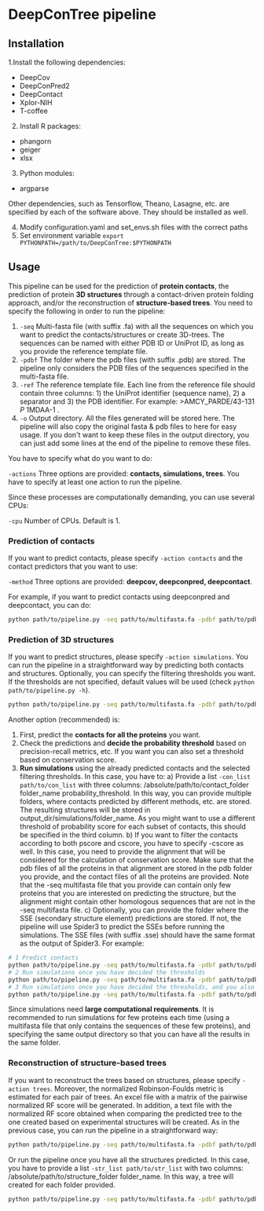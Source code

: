 # DeepConTree pipeline

## Installation
1.Install the following dependencies:
  - DeepCov
  - DeepConPred2
  - DeepContact
  - Xplor-NIH 
  - T-coffee 
2. Install R packages:
  - phangorn
  - geiger
  - xlsx
3. Python modules:
  - argparse
  
  Other dependencies, such as Tensorflow, Theano, Lasagne, etc. are specified by each of the software above. They should be installed as well.

4. Modify configuration.yaml and set_envs.sh files with the correct paths
5. Set environment variable `export PYTHONPATH=/path/to/DeepConTree:$PYTHONPATH`

## Usage
This pipeline can be used for the prediction of **protein contacts**, the prediction of protein **3D structures** through a contact-driven protein folding approach, and/or the reconstruction of **structure-based trees**.
You need to specify the following in order to run the pipeline:
1. `-seq`    Multi-fasta file (with suffix .fa) with all the sequences on which you want to predict the contacts/structures or create 3D-trees. The sequences can be named with either PDB ID or UniProt ID, as long as you provide the reference template file.
2. `-pdbf`   The folder where the pdb files (with suffix .pdb) are stored. The pipeline only considers the PDB files of the sequences specified in the multi-fasta file.
3. `-ref`    The reference template file. Each line from the reference file should contain three columns: 1) the UniProt identifier (sequence name), 2) a separator and 3) the PDB identifier. For example: >AMCY_PARDE/43-131 _P_ 1MDAA-1 .
4. `-o`      Output directory. All the files generated will be stored here. The pipeline will also copy the original fasta & pdb files to here for easy usage. If you don't want to keep these files in the output directory, you can just add some lines at the end of the pipeline to remove these files.

You have to specify what do you want to do:

`-actions`   Three options are provided: **contacts, simulations, trees**. You have to specify at least one action to run the pipeline. 

Since these processes are computationally demanding, you can use several CPUs:

`-cpu`       Number of CPUs. Default is 1.   


### Prediction of contacts 
If you want to predict contacts, please specify `-action contacts`
and the contact predictors that you want to use:

`-method`    Three options are provided: **deepcov, deepconpred, deepcontact**. 

For example, if you want to predict contacts using deepconpred and deepcontact, you can do:
```bash
python path/to/pipeline.py -seq path/to/multifasta.fa -pdbf path/to/pdbf -ref path/to/ref -o path/to/output_directory -cpu 16 -actions contacts -method deepconpred deepcontact
```

### Prediction of 3D structures
If you want to predict structures, please specify `-action simulations`.
You can run the pipeline in a straightforward way by predicting both contacts and structures. Optionally, you can specify the filtering thresholds you want. If the thresholds are not specified, default values will be used (check `python path/to/pipeline.py -h`).
```bash
python path/to/pipeline.py -seq path/to/multifasta.fa -pdbf path/to/pdbf -ref path/to/ref -o path/to/output_directory -cpu 16 -actions contacts simulations -method deepconpred deepcontact -pdeepconpred 0.35 -pdeepcontact 0.95
```
Another option (recommended) is:
1. First, predict the **contacts for all the proteins** you want.
2. Check the predictions and **decide the probability threshold** based on precision-recall metrics, etc. If you want you can also set a threshold based on conservation score.
3. **Run simulations** using the already predicted contacts and the selected filtering thresholds. In this case, you have to:
    a) Provide a list `-con_list path/to/con_list` with three columns: /absolute/path/to/contact_folder folder_name probability_threshold. In this way, you can provide multiple folders, where contacts predicted by different methods, etc. are stored. The resulting structures will be stored in output_dir/simulations/folder_name. As you might want to use a different threshold of probability score for each subset of contacts, this should be specified in the third column. 
    b) If you want to filter the contacts according to both pscore and cscore, you have to specify -cscore as well. In this case, you need to provide the alignment that will be considered for the calculation of conservation score. Make sure that the pdb files of all the proteins in that alignment are stored in the pdb folder you provide, and the contact files of all the proteins are provided. Note that the -seq multifasta file that you provide can contain only few proteins that you are interested on predicting the structure, but the alignment might contain other homologous sequences that are not in the -seq multifasta file.
    c) Optionally, you can provide the folder where the SSE (secondary structure element) predictions are stored. If not, the pipeline will use Spider3 to predict the SSEs before running the simulations. The SSE files (with suffix .sse) should have the same format as the output of Spider3.
For example:
```bash
# 1 Predict contacts
python path/to/pipeline.py -seq path/to/multifasta.fa -pdbf path/to/pdbf -ref path/to/ref -o path/to/output_directory -cpu 16 -actions contacts -method deepconpred deepcontact 
# 2 Run simulations once you have decided the thresholds
python path/to/pipeline.py -seq path/to/multifasta.fa -pdbf path/to/pdbf -ref path/to/ref -o path/to/output_directory -cpu 16 -actions simulations -con_list path/to/con_list -ssef path/to/ssef
# 3 Run simulations once you have decided the thresholds, and you also want to apply a threshold based on the conservation score
python path/to/pipeline.py -seq path/to/multifasta.fa -pdbf path/to/pdbf -ref path/to/ref -o path/to/output_directory -cpu 16 -actions simulations -con_list path/to/con_list -ssef path/to/ssef -cscore cscore -c_aln path/to/alignment_for_cscore.fa 
```
Since simulations need **large computational requirements**. It is recommended to run simulations for few proteins each time (using a multifasta file that only contains the sequences of these few proteins), and specifying the same output directory so that you can have all the results in the same folder. 

### Reconstruction of structure-based trees
If you want to reconstruct the trees based on structures, please specify `-action trees`. 
Moreover, the normalized Robinson-Foulds metric is estimated for each pair of trees. An excel file with a matrix of the pairwise normalized RF score will be generated. In addition, a text file with the normalized RF score obtained when comparing the predicted tree to the one created based on experimental structures will be created. 
As in the previous case, you can run the pipeline in a straightforward way:
```bash
python path/to/pipeline.py -seq path/to/multifasta.fa -pdbf path/to/pdbf -ref path/to/ref -o path/to/output_directory -cpu 16 -actions contacts simulations trees -method deepconpred deepcontact -pdeepconpred 0.35 -pdeepcontact 0.95
```
Or run the pipeline once you have all the structures predicted. In this case, you have to provide a list `-str_list path/to/str_list` with two columns: /absolute/path/to/structure_folder folder_name. In this way, a tree will created for each folder provided.
```bash
python path/to/pipeline.py -seq path/to/multifasta.fa -pdbf path/to/pdbf -ref path/to/ref -o path/to/output_directory -cpu 16 -actions trees -str_list path/to/str_list
```




